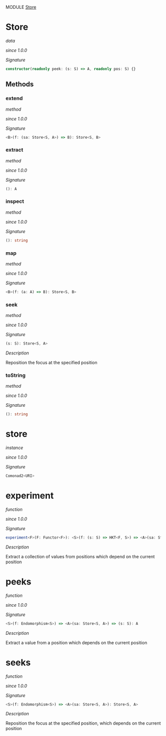 MODULE [Store](https://github.com/gcanti/fp-ts/blob/master/src/Store.ts)

# Store

_data_

_since 1.0.0_

_Signature_

```ts
constructor(readonly peek: (s: S) => A, readonly pos: S) {}
```

## Methods

### extend

_method_

_since 1.0.0_

_Signature_

```ts
<B>(f: (sa: Store<S, A>) => B): Store<S, B>
```

### extract

_method_

_since 1.0.0_

_Signature_

```ts
(): A
```

### inspect

_method_

_since 1.0.0_

_Signature_

```ts
(): string
```

### map

_method_

_since 1.0.0_

_Signature_

```ts
<B>(f: (a: A) => B): Store<S, B>
```

### seek

_method_

_since 1.0.0_

_Signature_

```ts
(s: S): Store<S, A>
```

_Description_

Reposition the focus at the specified position

### toString

_method_

_since 1.0.0_

_Signature_

```ts
(): string
```

# store

_instance_

_since 1.0.0_

_Signature_

```ts
Comonad2<URI>
```

# experiment

_function_

_since 1.0.0_

_Signature_

```ts
experiment<F>(F: Functor<F>): <S>(f: (s: S) => HKT<F, S>) => <A>(sa: Store<S, A>) => HKT<F, A>
```

_Description_

Extract a collection of values from positions which depend on the current position

# peeks

_function_

_since 1.0.0_

_Signature_

```ts
<S>(f: Endomorphism<S>) => <A>(sa: Store<S, A>) => (s: S): A
```

_Description_

Extract a value from a position which depends on the current position

# seeks

_function_

_since 1.0.0_

_Signature_

```ts
<S>(f: Endomorphism<S>) => <A>(sa: Store<S, A>): Store<S, A>
```

_Description_

Reposition the focus at the specified position, which depends on the current position
